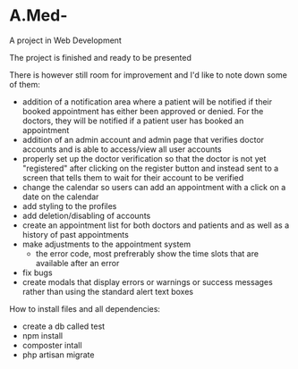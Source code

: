 # A.Med-
A project in Web Development 

The project is finished and ready to be presented

There is however still room for improvement and I'd like to note down some of them:
- addition of a notification area where a patient will be notified if their booked 
appointment has either been approved or denied. For the doctors, they will be 
notified if a patient user has booked an appointment
- addition of an admin account and admin page that verifies doctor accounts and is able to access/view all user accounts
- properly set up the doctor verification so that the doctor is not yet "registered"
after clicking on the register button and instead sent to a screen that tells them
to wait for their account to be verified
- change the calendar so users can add an appointment with a click on a date on the calendar
- add styling to the profiles
- add deletion/disabling of accounts
- create an appointment list for both doctors and patients and as well as a history of 
past appointments
- make adjustments to the appointment system
  - the error code, most prefrerably show the time slots that are available after an error
- fix bugs
- create modals that display errors or warnings or success messages rather than using the standard alert text boxes 

How to install files and all dependencies:
- create a db called test
- npm install
- composter intall
- php artisan migrate

